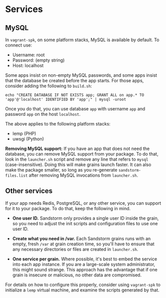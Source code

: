 # Services

## MySQL

In `vagrant-spk`, on some platform stacks, MySQL is available by
default. To connect use:

* Username: root
* Password: (empty string)
* Host: localhost

Some apps insist on non-empty MySQL passwords, and some apps insist
that the database be created before the app starts. For those apps, consider
adding the following to `build.sh`:

```
echo "CREATE DATABASE IF NOT EXISTS app; GRANT ALL on app.* TO 'app'@'localhost' IDENTIFIED BY 'app';" | mysql -uroot
```

Once you do that, you can use database `app` with username `app` and
password `app` on the host `localhost`.

The above applies to the following platform stacks:

* lemp (PHP)
* uwsgi (Python)

**Removing MySQL support:** If you have an app that does not need the
database, you can remove MySQL support from your package. To do that,
look in the `launcher.sh` script and remove any line that refers to
`mysql` (case-insensitive). Doing this will make grains launch faster.
It can also make the package smaller, so long as you re-generate
`sandstorm-files.list` after removing MySQL invocations from
`launcher.sh`.

## Other services

If your app needs Redis, PostgreSQL, or any other service, you can
support for it to your package. To do that, keep the following in
mind.

* **One user ID.** Sandstorm only provides a single user ID inside
the grain, so you need to adjust the init scripts and configuration
files to use one user ID.

* **Create what you need in /var.** Each Sandstorm grains runs with an
empty, fresh `/var` at grain creation time, so you'll have to ensure
that any necessary directories or files are created in `launcher.sh`.

* **One service per grain.** Where possible, it's best to embed the
service into each app instance. If you are a large-scale system
administrator, this might sound strange. This approach has the
advantage that if one grain is insecure or malicious, no other data
are compromised.

For details on how to configure this properly, consider using
`vagrant-spk` to initialize a `lemp` virtual machine, and examine the
scripts generated by that.